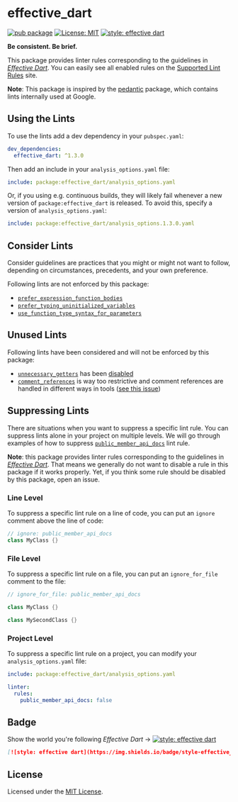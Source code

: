 # effective_dart

[![pub package](https://img.shields.io/pub/v/effective_dart.svg)](https://pub.dartlang.org/packages/effective_dart)
[![License: MIT](https://img.shields.io/badge/license-MIT-blue.svg)](https://opensource.org/licenses/MIT)
[![style: effective dart][badge]][badge_link]

**Be consistent. Be brief.**

This package provides linter rules corresponding to the guidelines in
_[Effective Dart][]_.
You can easily see all enabled rules on the [Supported Lint Rules][] site.

**Note**: This package is inspired by the [pedantic][] package,
which contains lints internally used at Google.

## Using the Lints

To use the lints add a dev dependency in your `pubspec.yaml`:

```yaml
dev_dependencies:
  effective_dart: ^1.3.0
```

Then add an include in your `analysis_options.yaml` file:

```yaml
include: package:effective_dart/analysis_options.yaml
```

Or, if you using e.g. continuous builds,
they will likely fail whenever a new version of `package:effective_dart`
is released.
To avoid this, specify a version of `analysis_options.yaml`:

```yaml
include: package:effective_dart/analysis_options.1.3.0.yaml
```

## Consider Lints

Consider guidelines are practices that you might or might not want to follow,
depending on circumstances, precedents, and your own preference.

Following lints are not enforced by this package:

- [`prefer_expression_function_bodies`](https://dart-lang.github.io/linter/lints/prefer_expression_function_bodies.html)
- [`prefer_typing_uninitialized_variables`](https://dart-lang.github.io/linter/lints/prefer_typing_uninitialized_variables.html)
- [`use_function_type_syntax_for_parameters`](https://dart-lang.github.io/linter/lints/use_function_type_syntax_for_parameters.html)

## Unused Lints

Following lints have been considered and will not be enforced by this package:

- [`unnecessary_getters`](https://dart-lang.github.io/linter/lints/unnecessary_getters.html)
  has been [disabled](https://github.com/dart-lang/linter/issues/23)
- [`comment_references`](https://dart-lang.github.io/linter/lints/comment_references.html)
  is way too restrictive and comment references are handled in different ways
  in tools ([see this issue](https://github.com/dart-lang/sdk/issues/36974))

## Suppressing Lints

There are situations when you want to suppress a specific lint rule.
You can suppress lints alone in your project on multiple levels.
We will go through examples of how to suppress
[`public_member_api_docs`](https://dart-lang.github.io/linter/lints/public_member_api_docs.html)
lint rule.

**Note**: this package provides linter rules corresponding to the guidelines
in _[Effective Dart][]_.
That means we generally do not want to disable a rule in this package
if it works properly.
Yet, if you think some rule should be disabled by this package, open an issue.

### Line Level

To suppress a specific lint rule on a line of code,
you can put an `ignore` comment above the line of code:

```dart
// ignore: public_member_api_docs
class MyClass {}
```

### File Level

To suppress a specific lint rule on a file,
you can put an `ignore_for_file` comment to the file:

```dart
// ignore_for_file: public_member_api_docs

class MyClass {}

class MySecondClass {}
```

### Project Level

To suppress a specific lint rule on a project,
you can modify your `analysis_options.yaml` file:

```yaml
include: package:effective_dart/analysis_options.yaml

linter:
  rules:
    public_member_api_docs: false
```

## Badge

Show the world you're following _Effective Dart_ →
[![style: effective dart][badge]][badge_link]

```md
[![style: effective dart](https://img.shields.io/badge/style-effective_dart-40c4ff.svg)](https://pub.dev/packages/effective_dart)
```

## License

Licensed under the [MIT License](LICENSE).

[effective dart]: https://dart.dev/guides/language/effective-dart
[pedantic]: https://github.com/dart-lang/pedantic
[supported lint rules]: https://dart-lang.github.io/linter/lints
[badge]: https://img.shields.io/badge/style-effective_dart-40c4ff.svg
[badge_link]: https://pub.dev/packages/effective_dart
